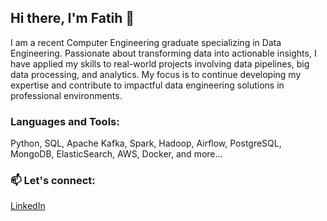 ## Hi there, I'm Fatih 👋

I am a recent Computer Engineering graduate specializing in Data Engineering. Passionate about transforming data into actionable insights, I have applied my skills to real-world projects involving data pipelines, big data processing, and analytics. My focus is to continue developing my expertise and contribute to impactful data engineering solutions in professional environments.

### Languages and Tools:
Python, SQL, Apache Kafka, Spark, Hadoop, Airflow, PostgreSQL, MongoDB, ElasticSearch, AWS, Docker, and more...


### 📫 Let's connect:
[LinkedIn](https://www.linkedin.com/in/fatih-oğuzhan/)
